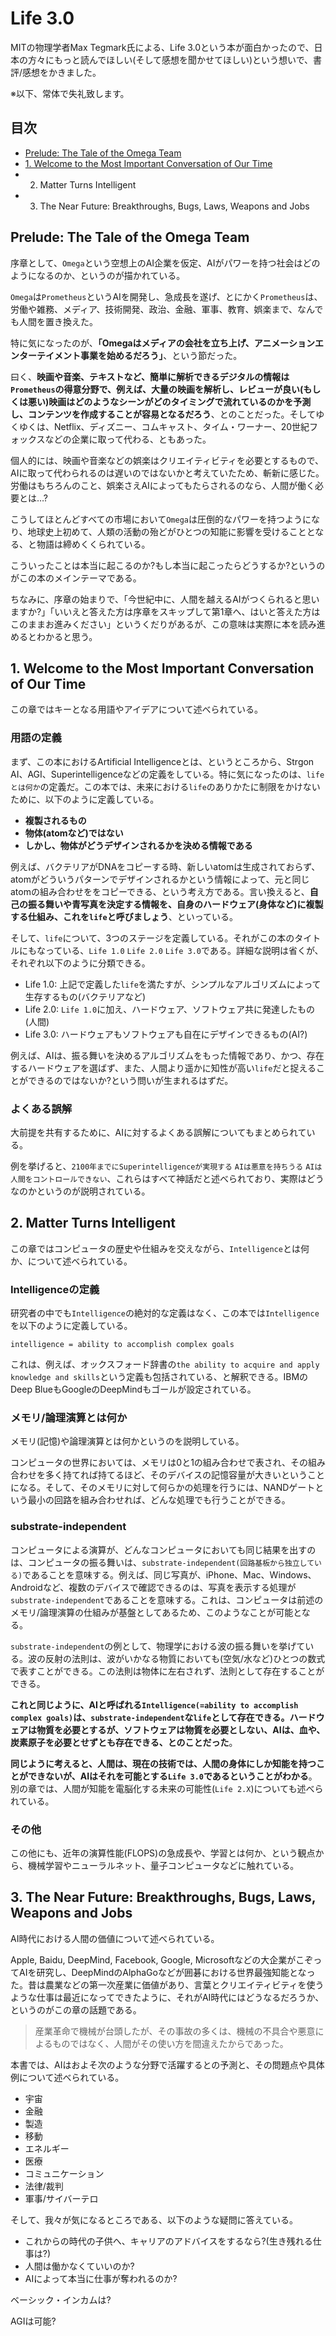 
# Life 3.0

MITの物理学者Max Tegmark氏による、Life 3.0という本が面白かったので、日本の方々にもっと読んでほしい(そして感想を聞かせてほしい)という想いで、書評/感想をかきました。

※以下、常体で失礼致します。

## 目次

- [Prelude: The Tale of the Omega Team](https://github.com/okmttdhr/life-3.0#prelude-the-tale-of-the-omega-team)
- [1. Welcome to the Most Important Conversation of Our Time](https://github.com/okmttdhr/life-3.0#1-welcome-to-the-most-important-conversation-of-our-time)
- 2. Matter Turns Intelligent
- 3. The Near Future: Breakthroughs, Bugs, Laws, Weapons and Jobs

## Prelude: The Tale of the Omega Team

序章として、`Omega`という空想上のAI企業を仮定、AIがパワーを持つ社会はどのようになるのか、というのが描かれている。

`Omega`は`Prometheus`というAIを開発し、急成長を遂げ、とにかく`Prometheus`は、労働や雑務、メディア、技術開発、政治、金融、軍事、教育、娯楽まで、なんでも人間を置き換えた。

特に気になったのが、**「Omegaはメディアの会社を立ち上げ、アニメーションエンターテイメント事業を始めるだろう」**、という節だった。

曰く、**映画や音楽、テキストなど、簡単に解析できるデジタルの情報は`Prometheus`の得意分野で、例えば、大量の映画を解析し、レビューが良い(もしくは悪い)映画はどのようなシーンがどのタイミングで流れているのかを予測し、コンテンツを作成することが容易となるだろう**、とのことだった。そしてゆくゆくは、Netflix、ディズニー、コムキャスト、タイム・ワーナー、20世紀フォックスなどの企業に取って代わる、ともあった。

個人的には、映画や音楽などの娯楽はクリエイティビティを必要とするもので、AIに取って代わられるのは遅いのではないかと考えていたため、斬新に感じた。労働はもちろんのこと、娯楽さえAIによってもたらされるのなら、人間が働く必要とは…?

こうしてほとんどすべての市場において`Omega`は圧倒的なパワーを持つようになり、地球史上初めて、人類の活動の殆どがひとつの知能に影響を受けることとなる、と物語は締めくくられている。

こういったことは本当に起こるのか?もし本当に起こったらどうするか?というのがこの本のメインテーマである。

ちなみに、序章の始まりで、「今世紀中に、人間を越えるAIがつくられると思いますか?」「いいえと答えた方は序章をスキップして第1章へ、はいと答えた方はこのままお進みください」というくだりがあるが、この意味は実際に本を読み進めるとわかると思う。

## 1. Welcome to the Most Important Conversation of Our Time

この章ではキーとなる用語やアイデアについて述べられている。

### 用語の定義

まず、この本におけるArtificial Intelligenceとは、というところから、Strgon AI、AGI、Superintelligenceなどの定義をしている。特に気になったのは、`lifeとは何か`の定義だ。この本では、未来における`life`のありかたに制限をかけないために、以下のように定義している。

- **複製されるもの**
- **物体(atomなど)ではない**
- **しかし、物体がどうデザインされるかを決める情報である**

例えば、バクテリアがDNAをコピーする時、新しいatomは生成されておらず、atomがどういうパターンでデザインされるかという情報によって、元と同じatomの組み合わせををコピーできる、という考え方である。言い換えると、**自己の振る舞いや青写真を決定する情報を、自身のハードウェア(身体など)に複製する仕組み、これを`life`と呼びましょう**、といっている。

そして、`life`について、3つのステージを定義している。それがこの本のタイトルにもなっている、`Life 1.0` `Life 2.0` `Life 3.0`である。詳細な説明は省くが、それぞれ以下のように分類できる。

- Life 1.0: 上記で定義した`life`を満たすが、シンプルなアルゴリズムによって生存するもの(バクテリアなど)
- Life 2.0: `Life 1.0`に加え、ハードウェア、ソフトウェア共に発達したもの(人間)
- Life 3.0: ハードウェアもソフトウェアも自在にデザインできるもの(AI?)

例えば、AIは、振る舞いを決めるアルゴリズムをもった情報であり、かつ、存在するハードウェアを選ばず、また、人間より遥かに知性が高い`life`だと捉えることができるのではないか?という問いが生まれるはずだ。

### よくある誤解

大前提を共有するために、AIに対するよくある誤解についてもまとめられている。

例を挙げると、`2100年までにSuperintelligenceが実現する` `AIは悪意を持ちうる` `AIは人間をコントロールできない`、これらはすべて神話だと述べられており、実際はどうなのかというのが説明されている。

## 2. Matter Turns Intelligent

この章ではコンピュータの歴史や仕組みを交えながら、`Intelligence`とは何か、について述べられている。

### Intelligenceの定義

研究者の中でも`Intelligence`の絶対的な定義はなく、この本では`Intelligence`を以下のように定義している。

```
intelligence = ability to accomplish complex goals
```

これは、例えば、オックスフォード辞書の`the ability to acquire and apply knowledge and skills`という定義も包括されている、と解釈できる。IBMのDeep BlueもGoogleのDeepMindもゴールが設定されている。

### メモリ/論理演算とは何か

メモリ(記憶)や論理演算とは何かというのを説明している。

コンピュータの世界においては、メモリは0と1の組み合わせで表され、その組み合わせを多く持てれば持てるほど、そのデバイスの記憶容量が大きいということになる。そして、そのメモリに対して何らかの処理を行うには、NANDゲートという最小の回路を組み合わせれば、どんな処理でも行うことができる。

### substrate-independent

コンピュータによる演算が、どんなコンピュータにおいても同じ結果を出すのは、コンピュータの振る舞いは、`substrate-independent(回路基板から独立している)`であることを意味する。例えば、同じ写真が、iPhone、Mac、Windows、Androidなど、複数のデバイスで確認できるのは、写真を表示する処理が`substrate-independent`であることを意味する。これは、コンピュータは前述のメモリ/論理演算の仕組みが基盤としてあるため、このようなことが可能となる。

`substrate-independent`の例として、物理学における波の振る舞いを挙げている。波の反射の法則は、波がいかなる物質においても(空気/水など)ひとつの数式で表すことができる。この法則は物体に左右されず、法則として存在することができる。

**これと同じように、AIと呼ばれる`Intelligence(=ability to accomplish complex goals)`は、`substrate-independent`な`life`として存在できる。ハードウェアは物質を必要とするが、ソフトウェアは物質を必要としない、AIは、血や、炭素原子を必要とせずとも存在できる、とのことだった**。

**同じように考えると、人間は、現在の技術では、人間の身体にしか知能を持つことができないが、AIはそれを可能とする`Life 3.0`であるということがわかる**。別の章では、人間が知能を電脳化する未来の可能性(`Life 2.X`)についても述べられている。

### その他

この他にも、近年の演算性能(FLOPS)の急成長や、学習とは何か、という観点から、機械学習やニューラルネット、量子コンピュータなどに触れている。

## 3. The Near Future: Breakthroughs, Bugs, Laws, Weapons and Jobs

AI時代における人間の価値について述べられている。

Apple, Baidu, DeepMind, Facebook, Google, Microsoftなどの大企業がこぞってAIを研究し、DeepMindのAlphaGoなどが囲碁における世界最強知能となった。昔は農業などの第一次産業に価値があり、言葉とクリエイティビティを使うような仕事は最近になってできたように、それがAI時代にはどうなるだろうか、というのがこの章の話題である。

>産業革命で機械が台頭したが、その事故の多くは、機械の不具合や悪意によるものではなく、人間がその使い方を間違えたからであった。

本書では、AIはおよそ次のような分野で活躍するとの予測と、その問題点や具体例について述べられている。

- 宇宙
- 金融
- 製造
- 移動
- エネルギー
- 医療
- コミュニケーション
- 法律/裁判
- 軍事/サイバーテロ

そして、我々が気になるところである、以下のような疑問に答えている。

- これからの時代の子供へ、キャリアのアドバイスをするなら?(生き残れる仕事は?)
- 人間は働かなくていいのか?
- AIによって本当に仕事が奪われるのか?




ベーシック・インカムは?

AGIは可能?
